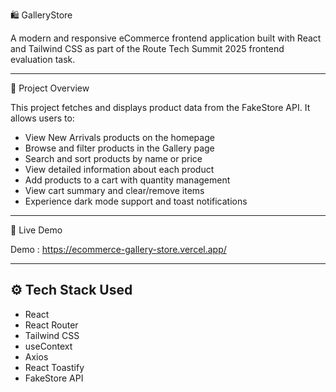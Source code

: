  🛍️ GalleryStore

 A modern and responsive eCommerce frontend application built with React and Tailwind CSS as part of the Route Tech Summit 2025 frontend evaluation task.

---

 📌 Project Overview

This project fetches and displays product data from the FakeStore API. It allows users to:

- View New Arrivals products on the homepage
- Browse and filter products in the Gallery page
- Search and sort products by name or price
- View detailed information about each product
- Add products to a cart with quantity management
- View cart summary and clear/remove items
- Experience dark mode support and toast notifications

---

 🚀 Live Demo

 Demo : https://ecommerce-gallery-store.vercel.app/

---

## ⚙️ Tech Stack Used

- React 
- React Router         
- Tailwind CSS
- useContext
- Axios   
- React Toastify 
- FakeStore API
